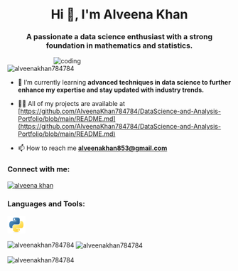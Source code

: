 <h1 align="center">Hi 👋, I'm Alveena Khan</h1>
<h3 align="center">A passionate a data science enthusiast with a strong foundation in mathematics and statistics.</h3>
<image align="right" alt="coding" width="400" src="https://www.google.com/url?sa=i&url=https%3A%2F%2Fit.telkomuniversity.ac.id%2Fdata-science-overview-mengenal-pengertian-serta-tahapannya%2F&psig=AOvVaw1fxyjldKeGxeJiJL2AZU4v&ust=1729844031424000&source=images&cd=vfe&opi=89978449&ved=0CBQQjRxqFwoTCLCF59PJpokDFQAAAAAdAAAAABAR">
<p align="left"> <img src="https://komarev.com/ghpvc/?username=alveenakhan784784&label=Profile%20views&color=0e75b6&style=flat" alt="alveenakhan784784" /> </p>

- 🌱 I’m currently learning **advanced techniques in data science to further enhance my expertise and stay updated with industry trends.**

- 👨‍💻 All of my projects are available at [https://github.com/AlveenaKhan784784/DataScience-and-Analysis-Portfolio/blob/main/README.md](https://github.com/AlveenaKhan784784/DataScience-and-Analysis-Portfolio/blob/main/README.md)

- 📫 How to reach me **alveenakhan853@gmail.com**

<h3 align="left">Connect with me:</h3>
<p align="left">
<a href="https://kaggle.com/alveena khan" target="blank"><img align="center" src="https://raw.githubusercontent.com/rahuldkjain/github-profile-readme-generator/master/src/images/icons/Social/kaggle.svg" alt="alveena khan" height="30" width="40" /></a>
</p>

<h3 align="left">Languages and Tools:</h3>
<p align="left"> <a href="https://www.python.org" target="_blank" rel="noreferrer"> <img src="https://raw.githubusercontent.com/devicons/devicon/master/icons/python/python-original.svg" alt="python" width="40" height="40"/> </a> </p>

<p><img align="left" src="https://github-readme-stats.vercel.app/api/top-langs?username=alveenakhan784784&show_icons=true&locale=en&layout=compact" alt="alveenakhan784784" /></p>

<p>&nbsp;<img align="center" src="https://github-readme-stats.vercel.app/api?username=alveenakhan784784&show_icons=true&locale=en" alt="alveenakhan784784" /></p>

<p><img align="center" src="https://github-readme-streak-stats.herokuapp.com/?user=alveenakhan784784&" alt="alveenakhan784784" /></p>
